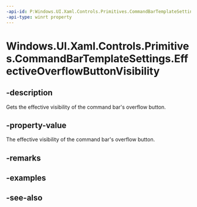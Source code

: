```yaml
---
-api-id: P:Windows.UI.Xaml.Controls.Primitives.CommandBarTemplateSettings.EffectiveOverflowButtonVisibility
-api-type: winrt property
---
```


<!-- Property syntax
public Windows.UI.Xaml.Visibility EffectiveOverflowButtonVisibility { get; }
-->

# Windows.UI.Xaml.Controls.Primitives.CommandBarTemplateSettings.EffectiveOverflowButtonVisibility

## -description
Gets the effective visibility of the command bar's overflow button.



## -property-value
The effective visibility of the command bar's overflow button.

## -remarks

## -examples

## -see-also
